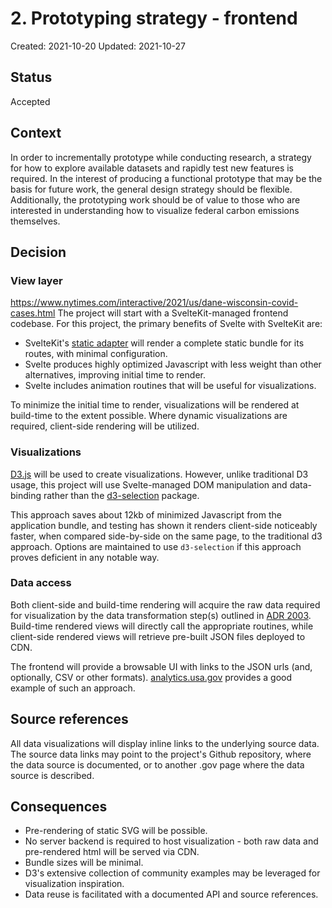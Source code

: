 # 2. Prototyping strategy - frontend

Created: 2021-10-20
Updated: 2021-10-27

## Status

Accepted

## Context

In order to incrementally prototype while conducting research, a strategy for how to explore available datasets and rapidly test new features is required. In the interest of producing a functional prototype that may be the basis for future work, the general design strategy should be flexible. Additionally, the prototyping work should be of value to those who are interested in understanding how to visualize federal carbon emissions themselves.

## Decision

### View layer
https://www.nytimes.com/interactive/2021/us/dane-wisconsin-covid-cases.html
The project will start with a SvelteKit-managed frontend codebase. For this project, the primary benefits of Svelte with SvelteKit are:

- SvelteKit's [static adapter](https://github.com/sveltejs/kit/tree/master/packages/adapter-static) will render a complete static bundle for its routes, with minimal configuration.
- Svelte produces highly optimized Javascript with less weight than other alternatives, improving initial time to render.
- Svelte includes animation routines that will be useful for visualizations.

To minimize the initial time to render, visualizations will be rendered at build-time to the extent possible. Where dynamic visualizations are required, client-side rendering will be utilized.

### Visualizations

[D3.js](https://d3js.org/) will be used to create visualizations. However, unlike traditional D3 usage, this project will use Svelte-managed DOM manipulation and data-binding rather than the [d3-selection](https://www.npmjs.com/package/d3-selection) package.

This approach saves about 12kb of minimized Javascript from the application bundle, and testing has shown it renders client-side noticeably faster, when compared side-by-side on the same page, to the traditional d3 approach. Options are maintained to use `d3-selection` if this approach proves deficient in any notable way.

### Data access

Both client-side and build-time rendering will acquire the raw data required for visualization by the data transformation step(s) outlined in [ADR 2003](./0003-data-management.md). Build-time rendered views will directly call the appropriate routines, while client-side rendered views will retrieve pre-built JSON files deployed to CDN.

The frontend will provide a browsable UI with links to the JSON urls (and, optionally, CSV or other formats). [analytics.usa.gov](https://analytics.usa.gov/data/) provides a good example of such an approach.

## Source references

All data visualizations will display inline links to the underlying source data. The source data links may point to the project's Github repository, where the data source is documented, or to another .gov page where the data source is described.

## Consequences

- Pre-rendering of static SVG will be possible.
- No server backend is required to host visualization - both raw data and pre-rendered html will be served via CDN.
- Bundle sizes will be minimal.
- D3's extensive collection of community examples may be leveraged for visualization inspiration.
- Data reuse is facilitated with a documented API and source references.
